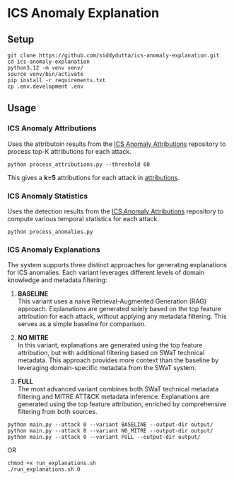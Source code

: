 # ICS Anomaly Explanation

## Setup

```shell
git clone https://github.com/siddydutta/ics-anomaly-explanation.git
cd ics-anomaly-explanation
python3.12 -m venv venv/
source venv/bin/activate
pip install -r requirements.txt
cp .env.development .env
```

## Usage

### ICS Anomaly Attributions

Uses the attributoin results from the [ICS Anomaly Attributions](https://github.com/siddydutta/ics-anomaly-attribution) repository to process top-K attributions for each attack.


```shell
python process_attributions.py --threshold 60
```

This gives a **k=5** attributions for each attack in [attributions](data/attributions.json).


### ICS Anomaly Statistics

Uses the detection results from the [ICS Anomaly Attributions](https://github.com/siddydutta/ics-anomaly-attribution) repository to compute various temporal statistics for each attack.

```shell
python process_anomalies.py
```


### ICS Anomaly Explanations

The system supports three distinct approaches for generating explanations for ICS anomalies. Each variant leverages different levels of domain knowledge and metadata filtering:

1. **BASELINE**  
   This variant uses a naive Retrieval-Augmented Generation (RAG) approach. Explanations are generated solely based on the top feature attribution for each attack, without applying any metadata filtering. This serves as a simple baseline for comparison.

2. **NO MITRE**  
   In this variant, explanations are generated using the top feature attribution, but with additional filtering based on SWaT technical metadata. This approach provides more context than the baseline by leveraging domain-specific metadata from the SWaT system.

3. **FULL**  
   The most advanced variant combines both SWaT technical metadata filtering and MITRE ATT&CK metadata inference. Explanations are generated using the top feature attribution, enriched by comprehensive filtering from both sources.

```shell
python main.py --attack 0 --variant BASELINE --output-dir output/
python main.py --attack 0 --variant NO_MITRE --output-dir output/
python main.py --attack 0 --variant FULL --output-dir output/
```

OR

```shell
chmod +x run_explanations.sh
./run_explanations.sh 0
```
